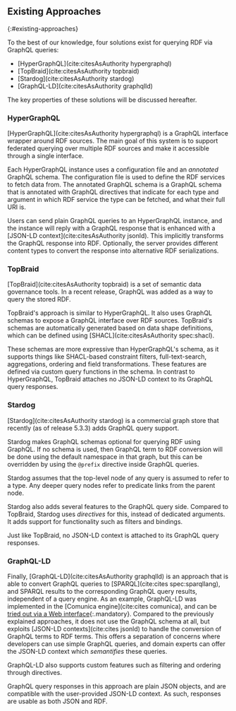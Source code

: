 ## Existing Approaches
{:#existing-approaches}

To the best of our knowledge, four solutions exist for querying RDF via GraphQL queries:

* [HyperGraphQL](cite:citesAsAuthority hypergraphql)
* [TopBraid](cite:citesAsAuthority topbraid)
* [Stardog](cite:citesAsAuthority stardog)
* [GraphQL-LD](cite:citesAsAuthority graphqlld)

The key properties of these solutions will be discussed hereafter.

### HyperGraphQL

[HyperGraphQL](cite:citesAsAuthority hypergraphql) is a GraphQL interface wrapper around RDF sources.
The main goal of this system is to support federated querying
over multiple RDF sources and make it accessible through a single interface.

Each HyperGraphQL instance uses a configuration file and an _annotated_ GraphQL schema.
The configuration file is used to define the RDF services to fetch data from.
The annotated GraphQL schema is a GraphQL schema that is annotated with GraphQL directives
that indicate for each type and argument in which RDF service the type can be fetched,
and what their full URI is.

Users can send plain GraphQL queries to an HyperGraphQL instance,
and the instance will reply with a GraphQL response that is enhanced with a [JSON-LD context](cite:citesAsAuthority jsonld).
This implicitly transforms the GraphQL response into RDF.
Optionally, the server provides different content types to convert the response into alternative RDF serializations.

### TopBraid

[TopBraid](cite:citesAsAuthority topbraid) is a set of semantic data governance tools.
In a recent release, GraphQL was added as a way to query the stored RDF.

TopBraid's approach is similar to HyperGraphQL.
It also uses GraphQL schemas to expose a GraphQL interface over RDF sources.
TopBraid's schemas are automatically generated based on data shape definitions,
which can be defined using [SHACL](cite:citesAsAuthority spec:shacl).

These schemas are more expressive than HyperGraphQL's schema,
as it supports things like SHACL-based constraint filters, full-text-search, aggregations, ordering and field transformations.
These features are defined via custom query functions in the schema.
In contrast to HyperGraphQL, TopBraid attaches no JSON-LD context to its GraphQL query responses.

### Stardog

[Stardog](cite:citesAsAuthority stardog) is a commercial graph store that recently
(as of release 5.3.3) adds GraphQL query support.

Stardog makes GraphQL schemas optional for querying RDF using GraphQL.
If no schema is used, then GraphQL term to RDF conversion will be done using the default namespace in that graph,
but this can be overridden by using the `@prefix` directive inside GraphQL queries.

Stardog assumes that the top-level node of any query is assumed to refer to a type.
Any deeper query nodes refer to predicate links from the parent node.

Stardog also adds several features to the GraphQL query side.
Compared to TopBraid, Stardog uses _directives_ for this, instead of dedicated arguments.
It adds support for functionality such as filters and bindings.

Just like TopBraid, no JSON-LD context is attached to its GraphQL query responses.

### GraphQL-LD

Finally, [GraphQL-LD](cite:citesAsAuthority graphqlld) is an approach
that is able to convert GraphQL queries to [SPARQL](cite:cites spec:sparqllang),
and SPARQL results to the corresponding GraphQL query results,
independent of a query engine.
As an example, GraphQL-LD was implemented in the [Comunica engine](cite:cites comunica),
and can be [tried out via a Web interface](https://gist.github.com/rubensworks/9d6eccce996317677d71944ed1087ea6){:.mandatory}.
Compared to the previously explained approaches, it does not use the GraphQL schema at all,
but exploits [JSON-LD contexts](cite:cites jsonld) to handle the conversion of GraphQL terms to RDF terms.
This offers a separation of concerns where developers can use simple GraphQL queries,
and domain experts can offer the JSON-LD context which _semantifies_ these queries.

GraphQL-LD also supports custom features such as filtering and ordering through directives.

GraphQL query responses in this approach are plain JSON objects,
and are compatible with the user-provided JSON-LD context.
As such, responses are usable as both JSON and RDF.
